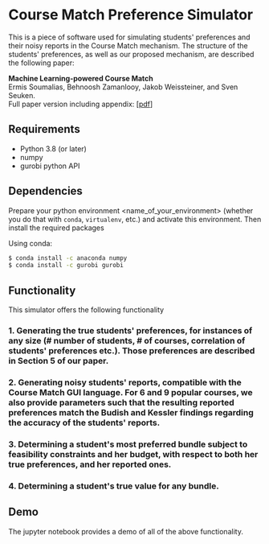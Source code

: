 # Course Match Preference Simulator
This is a piece of software used for simulating students' preferences and their noisy reports in the Course Match mechanism. The structure of the students' preferences, as well as our proposed mechanism, are described the following paper:


**Machine Learning-powered Course Match**<br/>
Ermis Soumalias, Behnoosh Zamanlooy, Jakob Weissteiner, and Sven Seuken.<br/>
Full paper version including appendix: [[pdf](http://arxiv.org/abs/2210.00954)]

## Requirements

* Python 3.8 (or later) 
* numpy
* gurobi python API


## Dependencies

Prepare your python environment <name_of_your_environment> (whether you do that with `conda`, `virtualenv`, etc.) and activate this environment. Then install the required packages

Using conda:
```bash
$ conda install -c anaconda numpy 
$ conda install -c gurobi gurobi 

```


## Functionality
This simulator offers the following functionality


### 1. Generating the true students' preferences, for instances of any size (# number of students, # of courses, correlation of students' preferences etc.). Those preferences are described in Section 5 of our paper. 


### 2. Generating noisy students' reports, compatible with the Course Match GUI language. For 6 and 9 popular courses, we also provide parameters such that the resulting reported preferences match the Budish and Kessler findings regarding the accuracy of the students' reports. 

### 3. Determining a student's most preferred bundle subject to feasibility constraints and her budget, with respect to both her true preferences, and her reported ones. 

### 4. Determining a student's true value for any bundle. 


## Demo 
The jupyter notebook provides a demo of all of the above functionality. 

